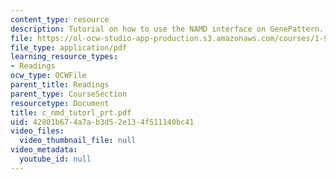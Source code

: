 ```yaml
---
content_type: resource
description: Tutorial on how to use the NAMD interface on GenePattern.
file: https://ol-ocw-studio-app-production.s3.amazonaws.com/courses/1-978-from-nano-to-macro-introduction-to-atomistic-modeling-techniques-january-iap-2007/42801b674a7ab3d52e134f511140bc41_c_nmd_tutorl_prt.pdf
file_type: application/pdf
learning_resource_types:
- Readings
ocw_type: OCWFile
parent_title: Readings
parent_type: CourseSection
resourcetype: Document
title: c_nmd_tutorl_prt.pdf
uid: 42801b67-4a7a-b3d5-2e13-4f511140bc41
video_files:
  video_thumbnail_file: null
video_metadata:
  youtube_id: null
---
```

